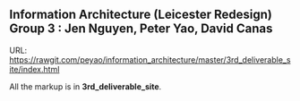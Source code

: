 Information Architecture (Leicester Redesign)
Group 3 : Jen Nguyen, Peter Yao, David Canas
--------------------------------------------
URL: https://rawgit.com/peyao/information_architecture/master/3rd_deliverable_site/index.html

All the markup is in **3rd_deliverable_site**.
